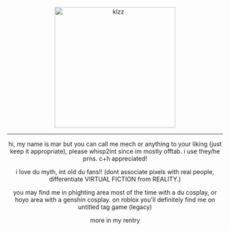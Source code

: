 <div align="center">
	<img width="282" alt="klzz" src="https://github.com/user-attachments/assets/6f099004-3182-4454-ba9a-0ede1a40b07d">
</div>

---

<p align="center">
  hi, my name is mar but you can call me mech or anything to your liking (just keep it appropriate), please whisp2int since im mostly offtab. i use they/he prns. c+h appreciated! 

<p align="center">
  i love du myth, int old du fans!! (dont associate pixels with real people, differentiate VIRTUAL FICTION from REALITY.) 

<p align="center">
  you may find me in phighting area most of the time with a du cosplay, or hoyo area with a genshin cosplay. on roblox you'll definitely find me on untitled tag game (legacy)

<p align="center">
  more in my rentry
